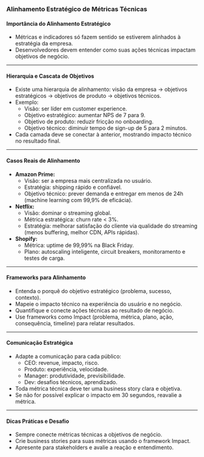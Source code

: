 ### Alinhamento Estratégico de Métricas Técnicas

#### Importância do Alinhamento Estratégico

- Métricas e indicadores só fazem sentido se estiverem alinhados à estratégia da empresa.
- Desenvolvedores devem entender como suas ações técnicas impactam objetivos de negócio.

---

#### Hierarquia e Cascata de Objetivos

- Existe uma hierarquia de alinhamento: visão da empresa → objetivos estratégicos → objetivos de produto → objetivos técnicos.
- Exemplo:
  - Visão: ser líder em customer experience.
  - Objetivo estratégico: aumentar NPS de 7 para 9.
  - Objetivo de produto: reduzir fricção no onboarding.
  - Objetivo técnico: diminuir tempo de sign-up de 5 para 2 minutos.
- Cada camada deve se conectar à anterior, mostrando impacto técnico no resultado final.

---

#### Casos Reais de Alinhamento

- **Amazon Prime:**
  - Visão: ser a empresa mais centralizada no usuário.
  - Estratégia: shipping rápido e confiável.
  - Objetivo técnico: prever demanda e entregar em menos de 24h (machine learning com 99,9% de eficácia).
- **Netflix:**
  - Visão: dominar o streaming global.
  - Métrica estratégica: churn rate < 3%.
  - Estratégia: melhorar satisfação do cliente via qualidade do streaming (menos buffering, melhor CDN, APIs rápidas).
- **Shopify:**
  - Métrica: uptime de 99,99% na Black Friday.
  - Plano: autoscaling inteligente, circuit breakers, monitoramento e testes de carga.

---

#### Frameworks para Alinhamento

- Entenda o porquê do objetivo estratégico (problema, sucesso, contexto).
- Mapeie o impacto técnico na experiência do usuário e no negócio.
- Quantifique e conecte ações técnicas ao resultado de negócio.
- Use frameworks como Impact (problema, métrica, plano, ação, consequência, timeline) para relatar resultados.

---

#### Comunicação Estratégica

- Adapte a comunicação para cada público:
  - CEO: revenue, impacto, risco.
  - Produto: experiência, velocidade.
  - Manager: produtividade, previsibilidade.
  - Dev: desafios técnicos, aprendizado.
- Toda métrica técnica deve ter uma business story clara e objetiva.
- Se não for possível explicar o impacto em 30 segundos, reavalie a métrica.

---

#### Dicas Práticas e Desafio

- Sempre conecte métricas técnicas a objetivos de negócio.
- Crie business stories para suas métricas usando o framework Impact.
- Apresente para stakeholders e avalie a reação e entendimento.
